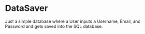 # DataSaver
Just a simple database where a User inputs a Username, Email, and Password and gets saved into the SQL database.
